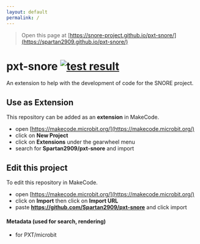 ```yaml
---
layout: default
permalink: /
---
```


> Open this page at [https://snore-project.github.io/pxt-snore/](https://spartan2909.github.io/pxt-snore/)

# pxt-snore [![test result](https://img.shields.io/github/workflow/status/Spartan2909/pxt-snore/CI?label=tests)](https://github.com/Spartan2909/pxt-snore/actions/workflows/CI.yml)

An extension to help with the development of code for the SNORE project.

## Use as Extension

This repository can be added as an **extension** in MakeCode.

* open [https://makecode.microbit.org/](https://makecode.microbit.org/)
* click on **New Project**
* click on **Extensions** under the gearwheel menu
* search for **Spartan2909/pxt-snore** and import

## Edit this project 

To edit this repository in MakeCode.

* open [https://makecode.microbit.org/](https://makecode.microbit.org/)
* click on **Import** then click on **Import URL**
* paste **https://github.com/Spartan2909/pxt-snore** and click import

#### Metadata (used for search, rendering)

* for PXT/microbit
